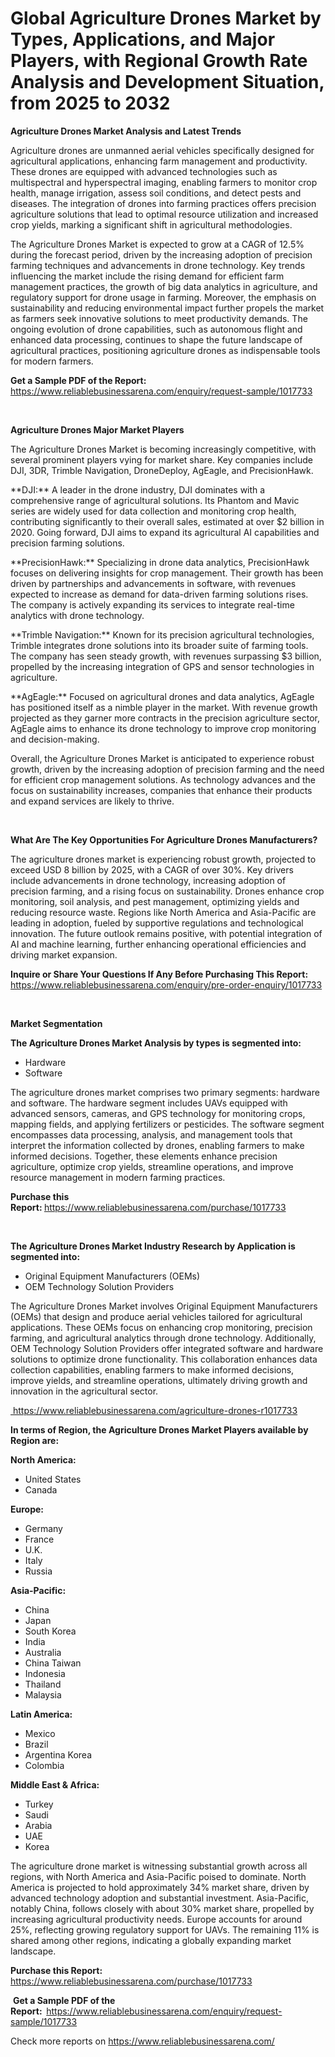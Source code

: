 <p><h1>Global Agriculture Drones Market by Types, Applications, and Major Players, with Regional Growth Rate Analysis and Development Situation, from 2025 to 2032</h1></p><p><strong>Agriculture Drones Market Analysis and Latest Trends</strong></p>
<p><p>Agriculture drones are unmanned aerial vehicles specifically designed for agricultural applications, enhancing farm management and productivity. These drones are equipped with advanced technologies such as multispectral and hyperspectral imaging, enabling farmers to monitor crop health, manage irrigation, assess soil conditions, and detect pests and diseases. The integration of drones into farming practices offers precision agriculture solutions that lead to optimal resource utilization and increased crop yields, marking a significant shift in agricultural methodologies.</p><p>The Agriculture Drones Market is expected to grow at a CAGR of 12.5% during the forecast period, driven by the increasing adoption of precision farming techniques and advancements in drone technology. Key trends influencing the market include the rising demand for efficient farm management practices, the growth of big data analytics in agriculture, and regulatory support for drone usage in farming. Moreover, the emphasis on sustainability and reducing environmental impact further propels the market as farmers seek innovative solutions to meet productivity demands. The ongoing evolution of drone capabilities, such as autonomous flight and enhanced data processing, continues to shape the future landscape of agricultural practices, positioning agriculture drones as indispensable tools for modern farmers.</p></p>
<p><strong>Get a Sample PDF of the Report:&nbsp;</strong> <a href="https://www.reliablebusinessarena.com/enquiry/request-sample/1017733?utm_campaign=2146&utm_medium=2&utm_source=Github&utm_content=ia&utm_term=26032025&utm_id=agriculture-drones">https://www.reliablebusinessarena.com/enquiry/request-sample/1017733</a></p>
<p>&nbsp;</p>
<p><strong>Agriculture Drones Major Market Players</strong></p>
<p><p>The Agriculture Drones Market is becoming increasingly competitive, with several prominent players vying for market share. Key companies include DJI, 3DR, Trimble Navigation, DroneDeploy, AgEagle, and PrecisionHawk.</p><p>**DJI:** A leader in the drone industry, DJI dominates with a comprehensive range of agricultural solutions. Its Phantom and Mavic series are widely used for data collection and monitoring crop health, contributing significantly to their overall sales, estimated at over $2 billion in 2020. Going forward, DJI aims to expand its agricultural AI capabilities and precision farming solutions.</p><p>**PrecisionHawk:** Specializing in drone data analytics, PrecisionHawk focuses on delivering insights for crop management. Their growth has been driven by partnerships and advancements in software, with revenues expected to increase as demand for data-driven farming solutions rises. The company is actively expanding its services to integrate real-time analytics with drone technology.</p><p>**Trimble Navigation:** Known for its precision agricultural technologies, Trimble integrates drone solutions into its broader suite of farming tools. The company has seen steady growth, with revenues surpassing $3 billion, propelled by the increasing integration of GPS and sensor technologies in agriculture.</p><p>**AgEagle:** Focused on agricultural drones and data analytics, AgEagle has positioned itself as a nimble player in the market. With revenue growth projected as they garner more contracts in the precision agriculture sector, AgEagle aims to enhance its drone technology to improve crop monitoring and decision-making.</p><p>Overall, the Agriculture Drones Market is anticipated to experience robust growth, driven by the increasing adoption of precision farming and the need for efficient crop management solutions. As technology advances and the focus on sustainability increases, companies that enhance their products and expand services are likely to thrive.</p></p>
<p>&nbsp;</p>
<p><strong>What Are The Key Opportunities For Agriculture Drones Manufacturers?</strong></p>
<p><p>The agriculture drones market is experiencing robust growth, projected to exceed USD 8 billion by 2025, with a CAGR of over 30%. Key drivers include advancements in drone technology, increasing adoption of precision farming, and a rising focus on sustainability. Drones enhance crop monitoring, soil analysis, and pest management, optimizing yields and reducing resource waste. Regions like North America and Asia-Pacific are leading in adoption, fueled by supportive regulations and technological innovation. The future outlook remains positive, with potential integration of AI and machine learning, further enhancing operational efficiencies and driving market expansion.</p></p>
<p><strong>Inquire or Share Your Questions If Any Before Purchasing This Report:</strong> <a href="https://www.reliablebusinessarena.com/enquiry/pre-order-enquiry/1017733?utm_campaign=2146&utm_medium=2&utm_source=Github&utm_content=ia&utm_term=26032025&utm_id=agriculture-drones">https://www.reliablebusinessarena.com/enquiry/pre-order-enquiry/1017733</a></p>
<p>&nbsp;</p>
<p><strong>Market Segmentation</strong></p>
<p><strong>The Agriculture Drones Market Analysis by types is segmented into:</strong></p>
<p><ul><li>Hardware</li><li>Software</li></ul></p>
<p><p>The agriculture drones market comprises two primary segments: hardware and software. The hardware segment includes UAVs equipped with advanced sensors, cameras, and GPS technology for monitoring crops, mapping fields, and applying fertilizers or pesticides. The software segment encompasses data processing, analysis, and management tools that interpret the information collected by drones, enabling farmers to make informed decisions. Together, these elements enhance precision agriculture, optimize crop yields, streamline operations, and improve resource management in modern farming practices.</p></p>
<p><strong>Purchase this Report:&nbsp;</strong><a href="https://www.reliablebusinessarena.com/purchase/1017733?utm_campaign=2146&utm_medium=2&utm_source=Github&utm_content=ia&utm_term=26032025&utm_id=agriculture-drones">https://www.reliablebusinessarena.com/purchase/1017733</a></p>
<p>&nbsp;</p>
<p><strong>The Agriculture Drones Market Industry Research by Application is segmented into:</strong></p>
<p><ul><li>Original Equipment Manufacturers (OEMs)</li><li>OEM Technology Solution Providers</li></ul></p>
<p><p>The Agriculture Drones Market involves Original Equipment Manufacturers (OEMs) that design and produce aerial vehicles tailored for agricultural applications. These OEMs focus on enhancing crop monitoring, precision farming, and agricultural analytics through drone technology. Additionally, OEM Technology Solution Providers offer integrated software and hardware solutions to optimize drone functionality. This collaboration enhances data collection capabilities, enabling farmers to make informed decisions, improve yields, and streamline operations, ultimately driving growth and innovation in the agricultural sector.</p></p>
<p><a href="https://www.reliablebusinessarena.com/agriculture-drones-r1017733?utm_campaign=2146&utm_medium=2&utm_source=Github&utm_content=ia&utm_term=26032025&utm_id=agriculture-drones">&nbsp;https://www.reliablebusinessarena.com/agriculture-drones-r1017733</a></p>
<p><strong>In terms of Region, the Agriculture Drones Market Players available by Region are:</strong></p>
<p>
    <p> <strong> North America: </strong>
        <ul>
            <li>United States</li>
            <li>Canada</li>
        </ul>
        </p> 
    <p> <strong> Europe: </strong>
        <ul>
            <li>Germany</li>
            <li>France</li>
            <li>U.K.</li>
            <li>Italy</li>
            <li>Russia</li>
        </ul>
        </p> 
    <p> <strong> Asia-Pacific: </strong>
        <ul>
            <li>China</li>
            <li>Japan</li>
            <li>South Korea</li>
            <li>India</li>
            <li>Australia</li>
            <li>China Taiwan</li>
            <li>Indonesia</li>
            <li>Thailand</li>
            <li>Malaysia</li>
        </ul>
        </p> 
    <p> <strong> Latin America: </strong>
        <ul>
            <li>Mexico</li>
            <li>Brazil</li>
            <li>Argentina Korea</li>
            <li>Colombia</li>
        </ul>
        </p> 
    <p> <strong> Middle East & Africa: </strong>
        <ul>
            <li>Turkey</li>
            <li>Saudi</li>
            <li>Arabia</li>
            <li>UAE</li>
            <li>Korea</li>
        </ul>
    </p>
    </p>
<p><p>The agriculture drone market is witnessing substantial growth across all regions, with North America and Asia-Pacific poised to dominate. North America is projected to hold approximately 34% market share, driven by advanced technology adoption and substantial investment. Asia-Pacific, notably China, follows closely with about 30% market share, propelled by increasing agricultural productivity needs. Europe accounts for around 25%, reflecting growing regulatory support for UAVs. The remaining 11% is shared among other regions, indicating a globally expanding market landscape.</p></p>
<p><strong>Purchase this Report: </strong><a href="https://www.reliablebusinessarena.com/purchase/1017733?utm_campaign=2146&utm_medium=2&utm_source=Github&utm_content=ia&utm_term=26032025&utm_id=agriculture-drones">https://www.reliablebusinessarena.com/purchase/1017733</a></p>
<p>&nbsp;<strong>Get a Sample PDF of the Report:&nbsp;&nbsp;</strong><a href="https://www.reliablebusinessarena.com/enquiry/request-sample/1017733?utm_campaign=2146&utm_medium=2&utm_source=Github&utm_content=ia&utm_term=26032025&utm_id=agriculture-drones">https://www.reliablebusinessarena.com/enquiry/request-sample/1017733</a></p>
<p><strong></strong></p>
<p>Check more reports on <a href="https://www.reliablebusinessarena.com/?utm_campaign=2146&utm_medium=2&utm_source=Github&utm_content=ia&utm_term=26032025&utm_id=agriculture-drones">https://www.reliablebusinessarena.com/</a></p>